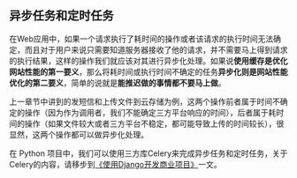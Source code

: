 ﻿## 异步任务和定时任务

在Web应用中，如果一个请求执行了耗时间的操作或者该请求的执行时间无法确定，而且对于用户来说只需要知道服务器接收了他的请求，并不需要马上得到请求的执行结果，这样的操作我们就应该对其进行异步化处理。如果说**使用缓存是优化网站性能的第一要义**，那么将耗时间或执行时间不确定的任务**异步化则是网站性能优化的第二要义**，简单的说就是**能推迟做的事情都不要马上做**。

上一章节中讲到的发短信和上传文件到云存储为例，这两个操作前者属于时间不确定的操作（因为作为调用者，我们不能确定三方平台响应的时间），后者属于耗时间的操作（如果文件较大或者三方平台不稳定，都可能导致上传的时间较长），很显然，这两个操作都可以做异步化处理。

在 Python 项目中，我们可以使用三方库Celery来完成异步任务和定时任务，关于Celery的内容，请移步到[《使用Django开发商业项目》](../Day91-100/95.使用Django开发商业项目.md)一文。


